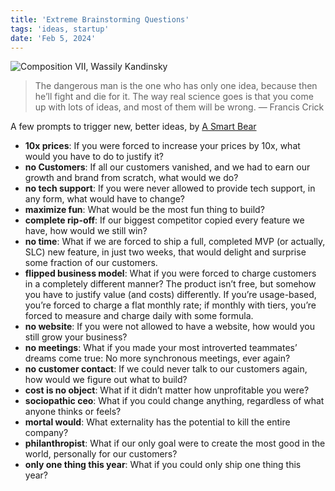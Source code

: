 ```yaml
---
title: 'Extreme Brainstorming Questions'
tags: 'ideas, startup'
date: 'Feb 5, 2024'
---
```


![Composition VII, Wassily Kandinsky](/images/composition.jpg)

> The dangerous man is the one who has only one idea, because then he’ll fight and die for it. The way real science goes is that you come up with lots of ideas, and most of them will be wrong. — Francis Crick

A few prompts to trigger new, better ideas, by [A Smart Bear](https://longform.asmartbear.com/extreme-questions/)

- **10x prices**: If you were forced to increase your prices by 10x, what would you have to do to justify it?
- **no Customers**: If all our customers vanished, and we had to earn our growth and brand from scratch, what would we do?
- **no tech support**: If you were never allowed to provide tech support, in any form, what would have to change?
- **maximize fun**: What would be the most fun thing to build?
- **complete rip-off**: If our biggest competitor copied every feature we have, how would we still win?
- **no time**: What if we are forced to ship a full, completed MVP (or actually, SLC) new feature, in just two weeks, that would delight and surprise some fraction of our customers.
- **flipped business model**: What if you were forced to charge customers in a completely different manner? The product isn’t free, but somehow you have to justify value (and costs) differently. If you’re usage-based, you’re forced to charge a flat monthly rate; if monthly with tiers, you’re forced to measure and charge daily with some formula.
- **no website**: If you were not allowed to have a website, how would you still grow your business?
- **no meetings**: What if you made your most introverted teammates’ dreams come true: No more synchronous meetings, ever again?
- **no customer contact**: If we could never talk to our customers again, how would we figure out what to build?
- **cost is no object**: What if it didn’t matter how unprofitable you were?
- **sociopathic ceo**: What if you could change anything, regardless of what anyone thinks or feels?
- **mortal would**: What externality has the potential to kill the entire company?
- **philanthropist**: What if our only goal were to create the most good in the world, personally for our customers?
- **only one thing this year**: What if you could only ship one thing this year?
